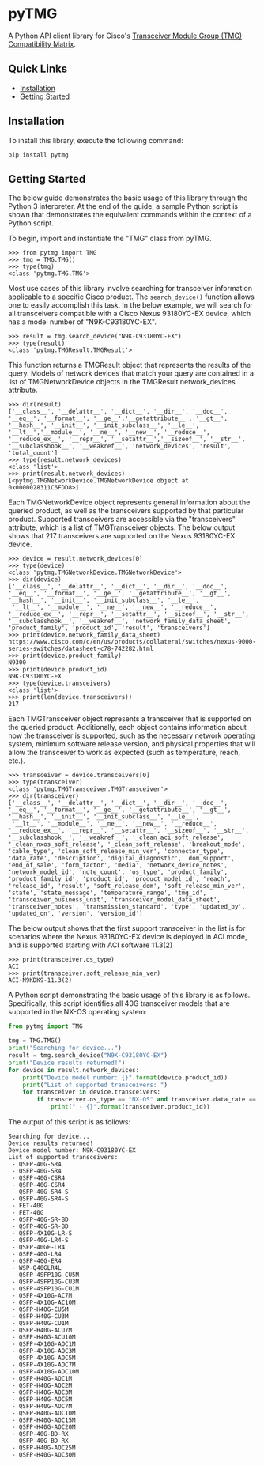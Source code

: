 # pyTMG

A Python API client library for Cisco's [Transceiver Module Group (TMG) Compatibility Matrix](https://tmgmatrix.cisco.com/).

## Quick Links

* [Installation](https://github.com/ChristopherJHart/pytmg#Installation)
* [Getting Started](https://github.com/ChristopherJHart/pytmg#getting-started)

## Installation

To install this library, execute the following command:

```
pip install pytmg
```

## Getting Started

The below guide demonstrates the basic usage of this library through the Python 3 interpreter. At the end of the guide, a sample Python script is shown that demonstrates the equivalent commands within the context of a Python script.

To begin, import and instantiate the "TMG" class from pyTMG.

```
>>> from pytmg import TMG
>>> tmg = TMG.TMG()
>>> type(tmg)
<class 'pytmg.TMG.TMG'>
```

Most use cases of this library involve searching for transceiver information applicable to a specific Cisco product. The `search_device()` function allows one to easily accomplish this task. In the below example, we will search for all transceivers compatible with a Cisco Nexus 93180YC-EX device, which has a model number of "N9K-C93180YC-EX".

```
>>> result = tmg.search_device("N9K-C93180YC-EX")
>>> type(result)
<class 'pytmg.TMGResult.TMGResult'>
```

This function returns a TMGResult object that represents the results of the query. Models of network devices that match your query are contained in a list of TMGNetworkDevice objects in the TMGResult.network_devices attribute.

```
>>> dir(result)
['__class__', '__delattr__', '__dict__', '__dir__', '__doc__', '__eq__', '__format__', '__ge__','__getattribute__', '__gt__', '__hash__', '__init__', '__init_subclass__', '__le__', '__lt__','__module__', '__ne__', '__new__', '__reduce__', '__reduce_ex__', '__repr__', '__setattr__','__sizeof__', '__str__', '__subclasshook__', '__weakref__', 'network_devices', 'result', 'total_count']
>>> type(result.network_devices)
<class 'list'>
>>> print(result.network_devices)
[<pytmg.TMGNetworkDevice.TMGNetworkDevice object at 0x0000028311C6FDD8>]
```

Each TMGNetworkDevice object represents general information about the queried product, as well as the transceivers supported by that particular product. Supported transceivers are accessible via the "transceivers" attribute, which is a list of TMGTransceiver objects. The below output shows that 217 transceivers are supported on the Nexus 93180YC-EX device.

```
>>> device = result.network_devices[0]
>>> type(device)
<class 'pytmg.TMGNetworkDevice.TMGNetworkDevice'>
>>> dir(device)
['__class__', '__delattr__', '__dict__', '__dir__', '__doc__', '__eq__', '__format__', '__ge__', '__getattribute__', '__gt__', '__hash__', '__init__', '__init_subclass__', '__le__',
 '__lt__', '__module__', '__ne__', '__new__', '__reduce__', '__reduce_ex__', '__repr__', '__setattr__', '__sizeof__', '__str__', '__subclasshook__', '__weakref__', 'network_family_data_sheet', 'product_family', 'product_id', 'result', 'transceivers']
>>> print(device.network_family_data_sheet)
https://www.cisco.com/c/en/us/products/collateral/switches/nexus-9000-series-switches/datasheet-c78-742282.html
>>> print(device.product_family)
N9300
>>> print(device.product_id)
N9K-C93180YC-EX
>>> type(device.transceivers)
<class 'list'>
>>> print(len(device.transceivers))
217
```

Each TMGTransceiver object represents a transceiver that is supported on the queried product. Additionally, each object contains information about how the transceiver is supported, such as the necessary network operating system, minimum software release version, and physical properties that will allow the transceiver to work as expected (such as temperature, reach, etc.).

```
>>> transceiver = device.transceivers[0]
>>> type(transceiver)
<class 'pytmg.TMGTransceiver.TMGTransceiver'>
>>> dir(transceiver)
['__class__', '__delattr__', '__dict__', '__dir__', '__doc__', '__eq__', '__format__', '__ge__', '__getattribute__', '__gt__', '__hash__', '__init__', '__init_subclass__', '__le__',
 '__lt__', '__module__', '__ne__', '__new__', '__reduce__', '__reduce_ex__', '__repr__', '__setattr__', '__sizeof__', '__str__', '__subclasshook__', '__weakref__', '_clean_aci_soft_release', '_clean_nxos_soft_release', '_clean_soft_release', 'breakout_mode', 'cable_type', 'clean_soft_release_min_ver', 'connector_type', 'data_rate', 'description', 'digital_diagnostic', 'dom_support', 'end_of_sale', 'form_factor', 'media', 'network_device_notes', 'network_model_id', 'note_count', 'os_type', 'product_family', 'product_family_id', 'product_id', 'product_model_id', 'reach', 'release_id', 'result', 'soft_release_dom', 'soft_release_min_ver', 'state', 'state_message', 'temperature_range', 'tmg_id', 'transceiver_business_unit', 'transceiver_model_data_sheet', 'transceiver_notes', 'transmission_standard', 'type', 'updated_by', 'updated_on', 'version', 'version_id']
```

The below output shows that the first support transceiver in the list is for scenarios where the Nexus 93180YC-EX device is deployed in ACI mode, and is supported starting with ACI software 11.3(2)

```
>>> print(transceiver.os_type)
ACI
>>> print(transceiver.soft_release_min_ver)
ACI-N9KDK9-11.3(2)
```

A Python script demonstrating the basic usage of this library is as follows. Specifically, this script identifies all 40G transceiver models that are supported in the NX-OS operating system:

```python
from pytmg import TMG

tmg = TMG.TMG()
print("Searching for device...")
result = tmg.search_device("N9K-C93180YC-EX")
print("Device results returned!")
for device in result.network_devices:
    print("Device model number: {}".format(device.product_id))
    print("List of supported transceivers: ")
    for transceiver in device.transceivers:
        if transceiver.os_type == "NX-OS" and transceiver.data_rate == "40 Gbps":
            print(" - {}".format(transceiver.product_id))
```

The output of this script is as follows:

```
Searching for device...
Device results returned!
Device model number: N9K-C93180YC-EX
List of supported transceivers:
 - QSFP-40G-SR4
 - QSFP-40G-SR4
 - QSFP-40G-CSR4
 - QSFP-40G-CSR4
 - QSFP-40G-SR4-S
 - QSFP-40G-SR4-S
 - FET-40G
 - FET-40G
 - QSFP-40G-SR-BD
 - QSFP-40G-SR-BD
 - QSFP-4X10G-LR-S
 - QSFP-40G-LR4-S
 - QSFP-40GE-LR4
 - QSFP-40G-LR4
 - QSFP-40G-ER4
 - WSP-Q40GLR4L
 - QSFP-4SFP10G-CU5M
 - QSFP-4SFP10G-CU3M
 - QSFP-4SFP10G-CU1M
 - QSFP-4X10G-AC7M
 - QSFP-4X10G-AC10M
 - QSFP-H40G-CU5M
 - QSFP-H40G-CU3M
 - QSFP-H40G-CU1M
 - QSFP-H40G-ACU7M
 - QSFP-H40G-ACU10M
 - QSFP-4X10G-AOC1M
 - QSFP-4X10G-AOC3M
 - QSFP-4X10G-AOC5M
 - QSFP-4X10G-AOC7M
 - QSFP-4X10G-AOC10M
 - QSFP-H40G-AOC1M
 - QSFP-H40G-AOC2M
 - QSFP-H40G-AOC3M
 - QSFP-H40G-AOC5M
 - QSFP-H40G-AOC7M
 - QSFP-H40G-AOC10M
 - QSFP-H40G-AOC15M
 - QSFP-H40G-AOC20M
 - QSFP-40G-BD-RX
 - QSFP-40G-BD-RX
 - QSFP-H40G-AOC25M
 - QSFP-H40G-AOC30M
```